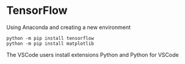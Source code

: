 # TensorFlow
Using Anaconda and creating a new environment

```
python -m pip install tensorflow
python -m pip install matplotlib
```

The VSCode users install extensions Python and Python for VSCode


